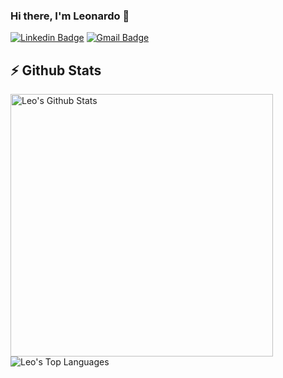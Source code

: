 ### Hi there, I'm Leonardo 👋

[![Linkedin Badge](https://img.shields.io/badge/-leonardofamaral-blue?style=flat-square&logo=Linkedin&logoColor=white&link=https://www.linkedin.com/in/leonardofamaral/)](https://www.linkedin.com/in/leonardofamaral/)
[![Gmail Badge](https://img.shields.io/badge/-lnd.amaral@gmail.com-c14438?style=flat-square&logo=Gmail&logoColor=white&link=mailto:lnd.amaral@gmail.com)](mailto:lnd.amaral@gmail.com)


## ⚡ Github Stats
<p align="justify">
  <a href="https://github.com/anuraghazra/github-readme-stats">
    <img width="420" align="left" alt="Leo's Github Stats" src="https://github-readme-stats.vercel.app/api?username=lndamaral&count_private=true&show_icons=true&theme=blue-green&hide_border=true" />
  </a>
  <a href="https://github.com/anuraghazra/github-readme-stats">
    <img align="left" alt="Leo's Top Languages" src="https://github-readme-stats.vercel.app/api/top-langs/?username=lndamaral&layout=compact&langs_count=6&theme=blue-green&hide_border=true" />
  </a>
</p>

<!--
**lndamaral/lndamaral** is a ✨ _special_ ✨ repository because its `README.md` (this file) appears on your GitHub profile.

Here are some ideas to get you started:

- 🔭 I’m currently working on ...
- 🌱 I’m currently learning ...
- 👯 I’m looking to collaborate on ...
- 🤔 I’m looking for help with ...
- 💬 Ask me about ...
- 📫 How to reach me: ...
- 😄 Pronouns: ...
- ⚡ Fun fact: ...
-->
